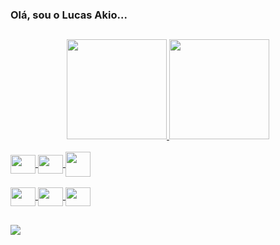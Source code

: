 ### Olá, sou o Lucas Akio...

##

<div align="center">
  <a href="https://github.com/lucasogawa">
  <img height="160em" src="https://github-readme-stats.vercel.app/api?username=lucasogawa&show_icons=true&theme=dark&include_all_commits=true&count_private=true"/>
  <img height="160em" src="https://github-readme-stats.vercel.app/api/top-langs/?username=lucasogawa&layout=compact&langs_count=7&theme=dark"/>
</div>

<div style="display: inline_block"><br>
  <img align="center" height="30" width="40" src="https://cdn.jsdelivr.net/gh/devicons/devicon/icons/java/java-plain.svg">
  <img align="center" height="30" width="40" src="https://cdn.jsdelivr.net/gh/devicons/devicon/icons/spring/spring-original.svg">
  <img align="center" height="40" width="40" src="https://img.icons8.com/color/48/000000/intellij-idea.png"/>
</div>
  
<div style="display: inline_block"><br>
  <img align="center" height="30" width="40" src="https://cdn.jsdelivr.net/gh/devicons/devicon/icons/git/git-original.svg">
  <img align="center" height="30" width="40" src="https://cdn.jsdelivr.net/gh/devicons/devicon/icons/docker/docker-original.svg">
  <img align="center" height="30" width="40" src="https://cdn.jsdelivr.net/gh/devicons/devicon/icons/jenkins/jenkins-original.svg"/>
</div>
  
##
  
<div> 
  <a href = "mailto:ogawalucas@gmail.com"><img src="https://img.shields.io/badge/Gmail-D14836?style=for-the-badge&logo=gmail&logoColor=white" target="_blank"></a> 
</div>
